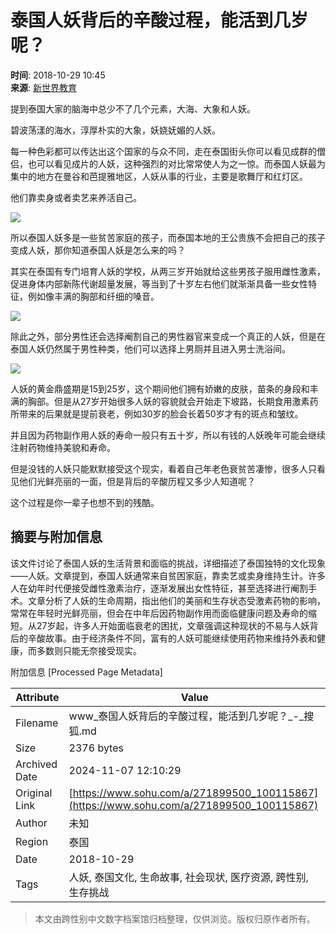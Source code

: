 # 泰国人妖背后的辛酸过程，能活到几岁呢？

**时间**: 2018-10-29 10:45  
**来源**: [新世界教育](https://www.sohu.com/a/271899500_100115867?spm=smpc.content-abroad.content.1.1730981387445TglKmZT)

提到泰国大家的脑海中总少不了几个元素，大海、大象和人妖。

碧波荡漾的海水，淳厚朴实的大象，妖娆妩媚的人妖。

每一种色彩都可以传达出这个国家的与众不同，走在泰国街头你可以看见成群的僧侣，也可以看见成片的人妖，这种强烈的对比常常使人为之一惊。而泰国人妖最为集中的地方在曼谷和芭提雅地区，人妖从事的行业，主要是歌舞厅和红灯区。

他们靠卖身或者卖艺来养活自己。

![](http://5b0988e595225.cdn.sohucs.com/images/20181029/78d9cc163de04a5891e33660e7761b0e.jpeg)

所以泰国人妖多是一些贫苦家庭的孩子，而泰国本地的王公贵族不会把自己的孩子变成人妖，那你知道泰国人妖是怎么来的吗？

其实在泰国有专门培育人妖的学校，从两三岁开始就给这些男孩子服用雌性激素，促进身体内部新陈代谢超量发展，等当到了十岁左右他们就渐渐具备一些女性特征，例如像丰满的胸部和纤细的嗓音。

![](http://5b0988e595225.cdn.sohucs.com/images/20181029/2cbab4f7742c46f09d62e688b6b094d4.jpeg)

除此之外，部分男性还会选择阉割自己的男性器官来变成一个真正的人妖，但是在泰国人妖仍然属于男性种类，他们可以选择上男厕并且进入男士洗浴间。

![](http://5b0988e595225.cdn.sohucs.com/images/20181029/3d7862602a1c488595cbd8490d89247a.jpeg)

人妖的黄金鼎盛期是15到25岁，这个期间他们拥有娇嫩的皮肤，苗条的身段和丰满的胸部。但是从27岁开始很多人妖的容貌就会开始走下坡路，长期食用激素药所带来的后果就是提前衰老，例如30岁的脸会长着50岁才有的斑点和皱纹。

并且因为药物副作用人妖的寿命一般只有五十岁，所以有钱的人妖晚年可能会继续注射药物维持美貌和寿命。

但是没钱的人妖只能默默接受这个现实，看着自己年老色衰贫苦凄惨，很多人只看见他们光鲜亮丽的一面，但是背后的辛酸历程又多少人知道呢？

这个过程是你一辈子也想不到的残酷。

## 摘要与附加信息

<!-- tcd_abstract -->
该文件讨论了泰国人妖的生活背景和面临的挑战，详细描述了泰国独特的文化现象——人妖。文章提到，泰国人妖通常来自贫困家庭，靠卖艺或卖身维持生计。许多人在幼年时代便接受雌性激素治疗，逐渐发展出女性特征，甚至选择进行阉割手术。文章分析了人妖的生命周期，指出他们的美丽和生存状态受激素药物的影响，常常在年轻时光鲜亮丽，但会在中年后因药物副作用而面临健康问题及寿命的缩短。从27岁起，许多人开始面临衰老的困扰，文章强调这种现状的不易与人妖背后的辛酸故事。由于经济条件不同，富有的人妖可能继续使用药物来维持外表和健康，而多数则只能无奈接受现实。
<!-- tcd_abstract_end -->

附加信息 [Processed Page Metadata]

| Attribute       | Value                                  |
|-----------------|----------------------------------------|
| Filename        | www_泰国人妖背后的辛酸过程，能活到几岁呢？_-_搜狐.md                             |
| Size            | 2376 bytes                           |
| Archived Date   | 2024-11-07 12:10:29                             |
| Original Link   | [https://www.sohu.com/a/271899500_100115867](https://www.sohu.com/a/271899500_100115867)                       |
| Author          | 未知                               |
| Region          | 泰国                               |
| Date            | 2018-10-29                                 |
| Tags            | 人妖, 泰国文化, 生命故事, 社会现状, 医疗资源, 跨性别, 生存挑战                                 |
>
> 本文由跨性别中文数字档案馆归档整理，仅供浏览。版权归原作者所有。
>